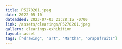 ```yaml
---
title: P5270201.jpeg
date: 2022-05-10
dateadded: 2023-07-03 21:28:15 -0700
link: /assets/clearings/P5270201.jpeg
gallery: clearings-exhibition
layout: asset
tags: ["drawing", "art", "Martha", "Grapefruits"]
--- 
```

